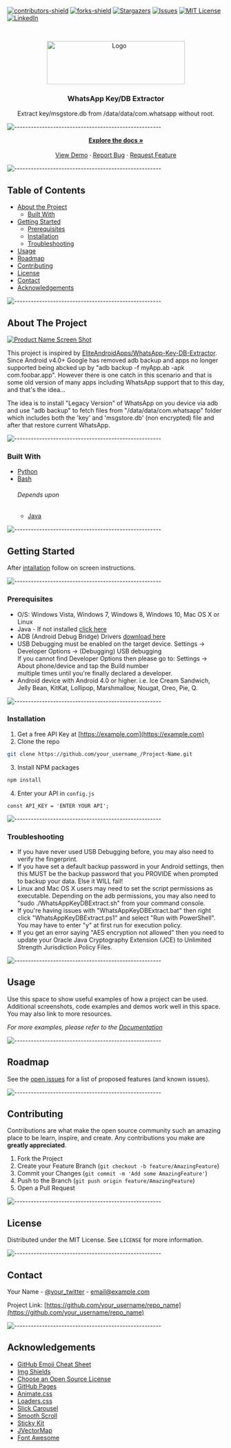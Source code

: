 <!-- PROJECT SHIELDS -->
<!--
*** I'm using markdown "reference style" links for readability.
*** Reference links are enclosed in brackets [ ] instead of parentheses ( ).
*** See the bottom of this document for the declaration of the reference variables
*** for contributors-url, forks-url, etc. This is an optional, concise syntax you may use.
*** https://www.markdownguide.org/basic-syntax/#reference-style-links
-->
[![contributors-shield]](contributors-url)
[![forks-shield]](forks-url)
[![Stargazers][stars-shield]][stars-url]
[![Issues][issues-shield]][issues-url]
[![MIT License][license-shield]][license-url]
[![LinkedIn][linkedin-shield]][linkedin-url]



<!-- PROJECT LOGO -->
<br />
<p align="center">
  <a href="https://github.com/yuvrajraghuvanshis/WhatsApp-Key-Database-Extractor">
    <img src="https://raw.githubusercontent.com/yuvrajraghuvanshis/WhatsApp-Key-Database-Extractor/master/helpers/banner.png?token=AMT67DWEW6A5EEWXHOVNGGS7X73Q2" alt="Logo" width="320" height="100">
  </a>

  <h3 align="center">WhatsApp Key/DB Extractor</h3>

  <p align="center">
    Extract key/msgstore.db from /data/data/com.whatsapp without root.
    <br />
</p>

![-----------------------------------------------------](https://raw.githubusercontent.com/andreasbm/readme/master/assets/lines/colored.png)

<p align="center">
    <a href="https://github.com/yuvrajraghuvanshis/WhatsApp-Key-Database-Extractor"><strong>Explore the docs »</strong></a>
    <br />
    <br />
    <a href="https://github.com/yuvrajraghuvanshis/WhatsApp-Key-Database-Extractor">View Demo</a>
    ·
    <a href="https://github.com/yuvrajraghuvanshis/WhatsApp-Key-Database-Extractor/issues">Report Bug</a>
    ·
    <a href="https://github.com/yuvrajraghuvanshis/WhatsApp-Key-Database-Extractor/issues">Request Feature</a>
  </p>
</p>


![-----------------------------------------------------](https://raw.githubusercontent.com/andreasbm/readme/master/assets/lines/colored.png)


<!-- TABLE OF CONTENTS -->
## Table of Contents

* [About the Project](#about-the-project)
  * [Built With](#built-with)
* [Getting Started](#getting-started)
  * [Prerequisites](#prerequisites)
  * [Installation](#installation)
  * [Troubleshooting](#troubleshooting)
* [Usage](#usage)
* [Roadmap](#roadmap)
* [Contributing](#contributing)
* [License](#license)
* [Contact](#contact)
* [Acknowledgements](#acknowledgements)


![-----------------------------------------------------](https://raw.githubusercontent.com/andreasbm/readme/master/assets/lines/dark.png)


<!-- ABOUT THE PROJECT -->
## About The Project

[![Product Name Screen Shot][product-screenshot]](https://github.com/yuvrajraghuvanshis/WhatsApp-Key-Database-Extractor)

This project is inspired by [EliteAndroidApps/WhatsApp-Key-DB-Extractor](https://github.com/EliteAndroidApps/WhatsApp-Key-DB-Extractor). Since Android v4.0+ Google has removed adb backup  and apps no longer supported being abcked up by "adb backup -f myApp.ab -apk com.foobar.app". However there is one catch in this scenario and that is some old version of many apps including WhatsApp support that to this day, and that's the idea...

The idea is to install "Legacy Version" of WhatsApp on you device via adb and use "adb backup"  to fetch files from "/data/data/com.whatsapp" folder which includes both the 'key' and 'msgstore.db' (non encrypted) file and after that restore current WhatsApp.

![-----------------------------------------------------](https://raw.githubusercontent.com/andreasbm/readme/master/assets/lines/dark.png)

### Built With
* [Python](https://www.python.org/)
* [Bash](https://www.gnu.org/software/bash/)
    ###### Depends upon    
    * [Java](https://www.java.com/)

![-----------------------------------------------------](https://raw.githubusercontent.com/andreasbm/readme/master/assets/lines/dark.png)

<!-- GETTING STARTED -->
## Getting Started

After [intallation](#installation) follow on screen instructions.

![-----------------------------------------------------](https://raw.githubusercontent.com/andreasbm/readme/master/assets/lines/dark.png)

### Prerequisites

* O/S: Windows Vista, Windows 7, Windows 8, Windows 10, Mac OS X or Linux  
* Java - If not installed [click here](https://www.java.com/en/download/)
* ADB (Android Debug Bridge) Drivers [download here](https://developer.android.com/studio/releases/platform-tools) 
* USB Debugging must be enabled on the target device. Settings -> Developer Options -> (Debugging) USB debugging  
     If you cannot find Developer Options then please go to: Settings -> About phone/device and tap the Build number  
     multiple times until you're finally declared a developer.  
* Android device with Android 4.0 or higher. i.e. Ice Cream Sandwich, Jelly Bean, KitKat, Lollipop, Marshmallow, Nougat, Oreo, Pie, Q.  


![-----------------------------------------------------](https://raw.githubusercontent.com/andreasbm/readme/master/assets/lines/dark.png)

### Installation

1. Get a free API Key at [https://example.com](https://example.com)
2. Clone the repo
```sh
git clone https://github.com/your_username_/Project-Name.git
```
3. Install NPM packages
```sh
npm install
```
4. Enter your API in `config.js`
```JS
const API_KEY = 'ENTER YOUR API';
```
![-----------------------------------------------------](https://raw.githubusercontent.com/andreasbm/readme/master/assets/lines/dark.png)

### Troubleshooting
* If you have never used USB Debugging before, you may also need to verify the fingerprint.  
* If you have set a default backup password in your Android settings, then this MUST be the  backup password that you PROVIDE when prompted to backup your data. Else it WILL fail!  
* Linux and Mac OS X users may need to set the script permissions as executable. Depending on the  adb permissions, you may also need to "sudo ./WhatsAppKeyDBExtract.sh" from your command console.  
* If you're having issues with "WhatsAppKeyDBExtract.bat" then right click "WhatsAppKeyDBExtract.ps1" and select "Run with PowerShell". You may have to enter "y" at first run for execution policy. 
* If you get an error saying "AES encryption not allowed" then you need to update your Oracle Java Cryptography Extension (JCE) to Unlimited Strength Jurisdiction Policy Files.  


![-----------------------------------------------------](https://raw.githubusercontent.com/andreasbm/readme/master/assets/lines/dark.png)

<!-- USAGE EXAMPLES -->
## Usage

Use this space to show useful examples of how a project can be used. Additional screenshots, code examples and demos work well in this space. You may also link to more resources.

_For more examples, please refer to the [Documentation](https://example.com)_

![-----------------------------------------------------](https://raw.githubusercontent.com/andreasbm/readme/master/assets/lines/dark.png)

<!-- ROADMAP -->
## Roadmap

See the [open issues](https://github.com/yuvrajraghuvanshis/WhatsApp-Key-Database-Extractor/issues) for a list of proposed features (and known issues).

![-----------------------------------------------------](https://raw.githubusercontent.com/andreasbm/readme/master/assets/lines/dark.png)

<!-- CONTRIBUTING -->
## Contributing

Contributions are what make the open source community such an amazing place to be learn, inspire, and create. Any contributions you make are **greatly appreciated**.

1. Fork the Project
2. Create your Feature Branch (`git checkout -b feature/AmazingFeature`)
3. Commit your Changes (`git commit -m 'Add some AmazingFeature'`)
4. Push to the Branch (`git push origin feature/AmazingFeature`)
5. Open a Pull Request

![-----------------------------------------------------](https://raw.githubusercontent.com/andreasbm/readme/master/assets/lines/dark.png)

<!-- LICENSE -->
## License

Distributed under the MIT License. See `LICENSE` for more information.

![-----------------------------------------------------](https://raw.githubusercontent.com/andreasbm/readme/master/assets/lines/dark.png)

<!-- CONTACT -->
## Contact

Your Name - [@your_twitter](https://twitter.com/your_username) - email@example.com

Project Link: [https://github.com/your_username/repo_name](https://github.com/your_username/repo_name)

![-----------------------------------------------------](https://raw.githubusercontent.com/andreasbm/readme/master/assets/lines/dark.png)

<!-- ACKNOWLEDGEMENTS -->
## Acknowledgements
* [GitHub Emoji Cheat Sheet](https://www.webpagefx.com/tools/emoji-cheat-sheet)
* [Img Shields](https://shields.io)
* [Choose an Open Source License](https://choosealicense.com)
* [GitHub Pages](https://pages.github.com)
* [Animate.css](https://daneden.github.io/animate.css)
* [Loaders.css](https://connoratherton.com/loaders)
* [Slick Carousel](https://kenwheeler.github.io/slick)
* [Smooth Scroll](https://github.com/cferdinandi/smooth-scroll)
* [Sticky Kit](http://leafo.net/sticky-kit)
* [JVectorMap](http://jvectormap.com)
* [Font Awesome](https://fontawesome.com)





<!-- MARKDOWN LINKS & IMAGES -->
<!-- https://www.markdownguide.org/basic-syntax/#reference-style-links -->
[contributors-shield]: https://img.shields.io/github/contributors/yuvrajraghuvanshis/WhatsApp-Key-Database-Extractor?style=flat-square&label=Contributors
[contributors-url]: https://github.com/yuvrajraghuvanshis/WhatsApp-Key-Database-Extractor/graphs/contributors
[forks-shield]: https://img.shields.io/github/forks/yuvrajraghuvanshis/WhatsApp-Key-Database-Extractor?label=Fork
[forks-url]: https://github.com/yuvrajraghuvanshis/WhatsApp-Key-Database-Extractor/network/members
[stars-shield]: https://img.shields.io/github/stars/yuvrajraghuvanshis/WhatsApp-Key-Database-Extractor?label=Stars
[stars-url]: https://github.com/yuvrajraghuvanshis/WhatsApp-Key-Database-Extractor/stargazers
[issues-shield]: https://img.shields.io/github/issues/yuvrajraghuvanshis/WhatsApp-Key-Database-Extractor?label=Issues
[issues-url]: https://github.com/yuvrajraghuvanshis/WhatsApp-Key-Database-Extractor/issues
[license-shield]: https://img.shields.io/github/license/yuvrajraghuvanshis/WhatsApp-Key-Database-Extractor?label=License
[license-url]: https://github.com/yuvrajraghuvanshis/WhatsApp-Key-Database-Extractor/blob/master/LICENSE.txt
[linkedin-shield]: https://img.shields.io/badge/-LinkedIn-black.svg?style=flat-square&logo=linkedin&colorB=555
[linkedin-url]: https://linkedin.com/in/YuvrajRaghuvanshiS
[product-screenshot]: https://raw.githubusercontent.com/yuvrajraghuvanshis/WhatsApp-Key-Database-Extractor/master/helpers/banner.png?token=AMT67DWEW6A5EEWXHOVNGGS7X73Q2
